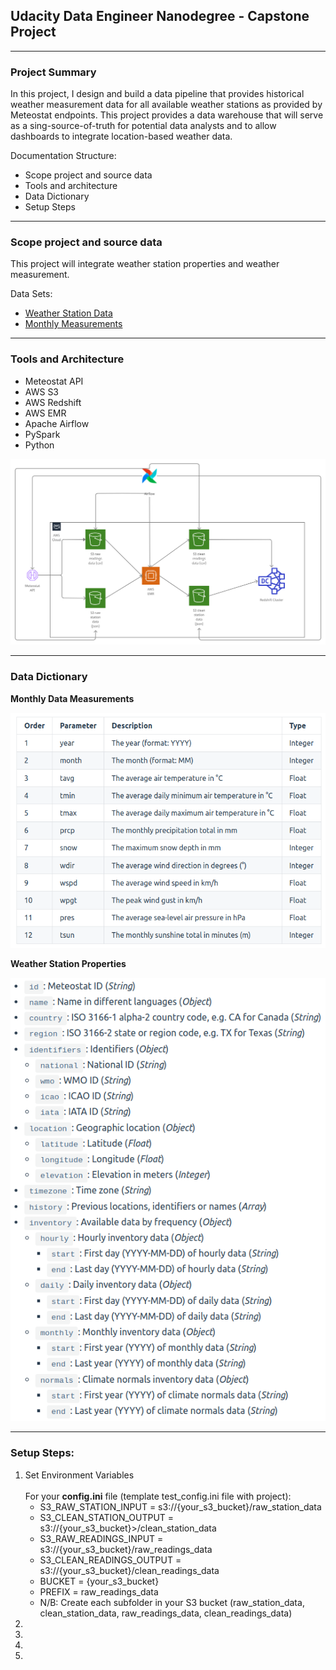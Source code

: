 <h2>Udacity Data Engineer Nanodegree - Capstone Project</h2>

---

<h3>Project Summary</h3>
<p>
In this project, I design and build a data pipeline that provides historical weather measurement data for all available weather stations as provided by  Meteostat endpoints. This project provides a data warehouse that will serve as a sing-source-of-truth for potential data analysts and to allow dashboards to integrate location-based weather data.
</p>

<p>Documentation Structure:</p>

<ul>
<li>Scope project and source data</li>
<li>Tools and architecture</li>
<li>Data Dictionary</li>
<li>Setup Steps</li>
</ul>

---

<h3>Scope project and source data</h3>
<p>This project will integrate weather station properties and weather measurement.</p>
<p>Data Sets:</p>
<ul>
<li><a href="https://dev.meteostat.net/bulk/stations.html">Weather Station Data</a></li>
<li><a href="https://dev.meteostat.net/bulk/monthly.html">Monthly Measurements</a></li>
</ul>

---

<h3>Tools and Architecture</h3>
<ul>
<li>Meteostat API</li>
<li>AWS S3</li>
<li>AWS Redshift</li>
<li>AWS EMR</li>
<li>Apache Airflow</li>
<li>PySpark</li>
<li>Python</li>
</ul>

<img src="Udacity_capstone.png">

---

<h3>Data Dictionary</h3>
<p><strong>Monthly Data Measurements</strong></p>

<img src="monthly.png">

<p><strong>Weather Station Properties</strong></p>

<img src="station.png">

---

<h3>Setup Steps:</h3>

<ol>
    <li>Set Environment Variables<br><br>
    For your <strong>config.ini</strong> file (template test_config.ini file with project):
        <ul>
            <li>S3_RAW_STATION_INPUT = s3://{your_s3_bucket}/raw_station_data</li>
            <li>S3_CLEAN_STATION_OUTPUT = s3://{your_s3_bucket}>/clean_station_data</li>
            <li>S3_RAW_READINGS_INPUT = s3://{your_s3_bucket}/raw_readings_data</li>
            <li>S3_CLEAN_READINGS_OUTPUT = s3://{your_s3_bucket}/clean_readings_data</li>
            <li>BUCKET = {your_s3_bucket}</li>
            <li>PREFIX = raw_readings_data</li>
            <li>N/B: Create each subfolder in your S3 bucket (raw_station_data, clean_station_data, raw_readings_data, clean_readings_data)</li>
        </ul>
    </li>
    <li></li>
    <li></li>
    <li></li>
    <li></li>
</ol>
